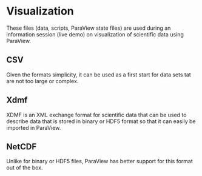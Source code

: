 Visualization
=============

These files (data, scripts, ParaView state files) are used during an
information session (live demo) on visualization of scientific data
using ParaView.

CSV
---
Given the formats simplicity, it can be used as a first start for data
sets tat are not too large or complex.

Xdmf
----
XDMF is an XML exchange format for scientific data that can be used to
describe data that is stored in binary or HDF5 format so that it can
easily be imported in ParaView.

NetCDF
------
Unlike for binary or HDF5 files, ParaView has better support for this
format out of the box.


